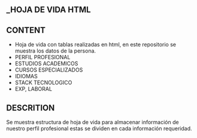 ## _HOJA DE VIDA HTML


## CONTENT 

- Hoja de vida con tablas realizadas en html, en este repositorio se muestra los datos de la persona.
- PERFIL PROFESIONAL
- ESTUDIOS ACADEMICOS
- CURSOS ESPECIALIZADOS
- IDIOMAS
- STACK TECNOLOGICO
- EXP, LABORAL


## DESCRITION
Se muestra estructura de hoja de vida para almacenar información de nuestro perfil profesional estas se dividen en cada información requeridad.
